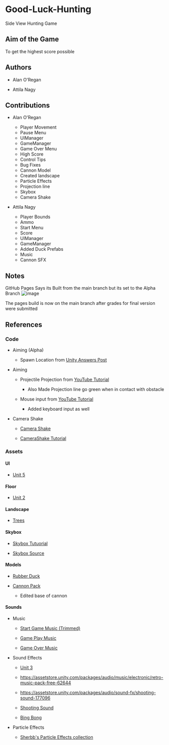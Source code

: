 
# Good-Luck-Hunting

Side View Hunting Game

## Aim of the Game

To get the highest score possible

## Authors

- Alan O'Regan

- Attila Nagy

## Contributions

- Alan O'Regan
  - Player Movement
  - Pause Menu
  - UIManager
  - GameManager
  - Game Over Menu
  - High Score
  - Control Tips
  - Bug Fixes
  - Cannon Model
  - Created landscape
  - Particle Effects
  - Projection line
  - Skybox
  - Camera Shake

- Attila Nagy
  - Player Bounds
  - Ammo
  - Start Menu
  - Score
  - UIManager
  - GameManager
  - Added Duck Prefabs
  - Music
  - Cannon SFX

## Notes

GitHub Pages Says its Built from the main branch but its set to the Alpha Branch
![image](https://user-images.githubusercontent.com/72257010/143913105-431ad590-e19e-49d3-8271-28a588a5a07b.png)

The pages build is now on the main branch after grades for final version were submitted

## References

### Code

- Aiming (Alpha)

  - Spawn Location from [Unity Answers Post](https://answers.unity.com/questions/329155/how-to-calculate-position-of-cannons-end.html)

- Aiming

  - Projectile Projection from [YouTube Tutorial](https://www.youtube.com/watch?v=RnEO3MRPr5Y)

    - Also Made Projection line go green when in contact with obstacle

  - Mouse input from [YouTube Tutorial](https://www.youtube.com/watch?v=_QajrabyTJc)

    - Added keyboard input as well

- Camera Shake
  - [Camera Shake](https://github.com/andersonaddo/EZ-Camera-Shake-Unity)

  - [CameraShake Tutorial](https://www.youtube.com/watch?v=9A9yj8KnM8c)

### Assets

#### UI

- [Unit 5](https://learn.unity.com/project/unit-5-user-interface?courseId=5cf96c41edbc2a2ca6e8810f)

#### Floor

- [Unit 2](https://learn.unity.com/project/unit-2-basic-gameplay?courseId=5cf96c41edbc2a2ca6e8810f)

#### Landscape

- [Trees](https://assetstore.unity.com/packages/3d/vegetation/trees/low-poly-tree-pack-57866)

#### Skybox

- [Skybox Tutuorial](https://youtu.be/anYBZzxy1FA)

- [Skybox Source](https://assetstore.unity.com/packages/2d/textures-materials/sky/fantasy-skybox-free-18353)

#### Models

- [Rubber Duck](https://assetstore.unity.com/packages/3d/props/super-rubber-duck-pack-34781)

- [Cannon Pack](https://assetstore.unity.com/packages/3d/props/weapons/stylish-cannon-pack-174145)

  - Edited base of cannon

#### Sounds

- Music

  - [Start Game Music (Trimmed)](https://youtu.be/mhGhgmfF27E)

  - [Game Play Music](https://youtu.be/pF2tXC1pXNo)

  - [Game Over Music](https://youtu.be/lANdkTKgp7A)

- Sound Effects

  - [Unit 3](https://learn.unity.com/project/unit-3-sound-and-effects?courseId=5cf96c41edbc2a2ca6e8810f)
  - https://assetstore.unity.com/packages/audio/music/electronic/retro-music-pack-free-62644
  - https://assetstore.unity.com/packages/audio/sound-fx/shooting-sound-177096

  - [Shooting Sound](https://assetstore.unity.com/packages/audio/sound-fx/shooting-sound-177096)

  - [Bing Bong](https://www.youtube.com/watch?v=2WaDvi11hmA)

- Particle Effects

  - [Sherbb's Particle Effects collection](https://assetstore.unity.com/packages/vfx/particles/sherbb-s-particle-collection-170798)
